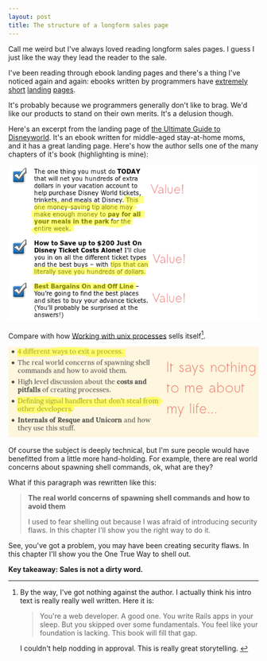```yaml
---
layout: post
title: The structure of a longform sales page
---
```

Call me weird but I've always loved reading longform sales pages. I guess I just like the way they lead the reader to the sale. 

I've been reading through ebook landing pages and there's a thing I've noticed again and again: ebooks written by programmers have [extremely](http://createyourproglang.com/) [short](http://www.jstorimer.com/products/working-with-unix-processes) [landing](http://exceptionalruby.com/) [pages](https://www.petekeen.net/mastering-modern-payments). 

It's probably because we programmers generally don't like to brag. We'd like our products to stand on their own merits. It's a delusion though.

Here's an excerpt from the landing page of [the Ultimate Guide to Disneyworld](http://dw-secrets.com). It's an ebook written for middle-aged stay-at-home moms, and it has a great landing page. Here's how the author sells one of the many chapters of it's book (highlighting is mine):

![haworth benefits](/images/longform_copy/haworth_benefits.png)

Compare with how [Working with unix processes](http://www.jstorimer.com/products/working-with-unix-processes) sells itself[^pick].

![storimer benefits](/images/longform_copy/storimer_benefits.png)

Of course the subject is deeply technical, but I'm sure people would have benefitted from a little more hand-holding. For example, there are real world concerns about spawning shell commands, ok, what are they?

What if this paragraph was rewritten like this:

> __The real world concerns of spawning shell commands and how to avoid them__
> 
> I used to fear shelling out because I was afraid of introducing security flaws. 
> In this chapter I'll show you the right way to do it.  

See, you've got a problem, you may have been creating security flaws. In this chapter I'll show you the One True Way to shell out. 

**Key takeaway: Sales is not a dirty word.**

[^pick]: By the way, I've got nothing against the author. I actually think his intro text is really really well written. Here it is: 
    <blockquote>You're a web developer. A good one. You write Rails apps in your sleep. But you skipped over some fundamentals. You feel like your foundation is lacking. This book will fill that gap.</blockquote>
    I couldn't help nodding in approval. This is really great storytelling.
